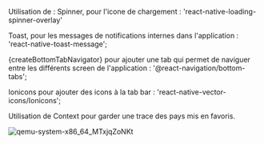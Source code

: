 Utilisation de :
Spinner, pour l'icone de chargement : 'react-native-loading-spinner-overlay'

Toast, pour les messages de notifications internes dans l'application : 'react-native-toast-message';

{createBottomTabNavigator} pour ajouter une tab qui permet de naviguer entre les différents screen de l'application : '@react-navigation/bottom-tabs';

Ionicons pour ajouter des icons à la tab bar : 'react-native-vector-icons/Ionicons';

Utilisation de Context pour garder une trace des pays mis en favoris. 

![qemu-system-x86_64_MTxjqZoNKt](https://user-images.githubusercontent.com/115654688/227201108-1d17b5f0-ca42-4357-b210-159be5dc6b4f.gif)
